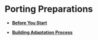 # Porting Preparations<a name="EN-US_TOPIC_0000001063252862"></a>

-   **[Before You Start](before-you-start.md)**  

-   **[Building Adaptation Process](building-adaptation-process.md)**  


